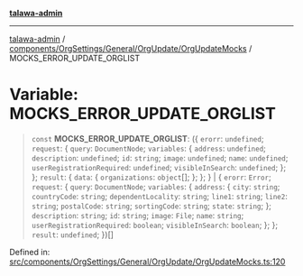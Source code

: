 [**talawa-admin**](../../../../../../README.md)

***

[talawa-admin](../../../../../../README.md) / [components/OrgSettings/General/OrgUpdate/OrgUpdateMocks](../README.md) / MOCKS\_ERROR\_UPDATE\_ORGLIST

# Variable: MOCKS\_ERROR\_UPDATE\_ORGLIST

> `const` **MOCKS\_ERROR\_UPDATE\_ORGLIST**: (\{ `erorr`: `undefined`; `request`: \{ `query`: `DocumentNode`; `variables`: \{ `address`: `undefined`; `description`: `undefined`; `id`: `string`; `image`: `undefined`; `name`: `undefined`; `userRegistrationRequired`: `undefined`; `visibleInSearch`: `undefined`; \}; \}; `result`: \{ `data`: \{ `organizations`: `object`[]; \}; \}; \} \| \{ `erorr`: `Error`; `request`: \{ `query`: `DocumentNode`; `variables`: \{ `address`: \{ `city`: `string`; `countryCode`: `string`; `dependentLocality`: `string`; `line1`: `string`; `line2`: `string`; `postalCode`: `string`; `sortingCode`: `string`; `state`: `string`; \}; `description`: `string`; `id`: `string`; `image`: `File`; `name`: `string`; `userRegistrationRequired`: `boolean`; `visibleInSearch`: `boolean`; \}; \}; `result`: `undefined`; \})[]

Defined in: [src/components/OrgSettings/General/OrgUpdate/OrgUpdateMocks.ts:120](https://github.com/gautam-divyanshu/talawa-admin/blob/cfee07d9592eee1569f258baf49181c393e48f1b/src/components/OrgSettings/General/OrgUpdate/OrgUpdateMocks.ts#L120)
